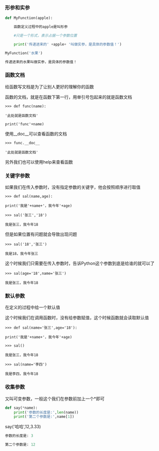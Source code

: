 ### 形参和实参
```py
def MyFunction(apple):

    函数定义过程中的apple是叫形参

    #只是一个形式，表示占据一个参数位置

    print('传递进来的' +apple+ '叫做实参，是具体的参数值！')

MyFunction('水果')

传递进来的水果叫做实参，是具体的参数值！

```
### 函数文档

给函数写文档是为了让别人更好的理解你的函数

函数的文档，就是在函数下第一行，用单引号包起来的就是函数文档

`>>> def func(name):`

`'此处就是函数文档'`

`print('func'+name)`

使用\_\_doc\_\_可以查看函数的文档

`>>> func.__doc__`

`'此处就是函数文档'`

另外我们也可以使用help来查看函数

### 关键字参数

如果我们在传入参数时，没有指定参数的关键字，他会按照顺序进行取值

`>>> def sal(name,age):`

`print('我是'+name+'，我今年'+age)`

`>>> sal('张三','18')`

`我是张三，我今年18`

但是如果位置有问题就会导致出现问题

`>>> sal('18','张三')`

`我是18，我今年张三`

这个时候我们只需要在传入参数时，告诉Python这个参数到底是给谁的就可以了

`>>> sal(age='18',name='张三')`

`我是张三，我今年18`

### 默认参数

在定义的过程中给一个默认值

这个时候我们在调用函数时，没有给参数赋值，这个时候函数就会读取默认值

`>>> def sal(name='张三',age='18'):`

`print('我是'+name+'，我今年'+age)`

`>>> sal()`

`我是张三，我今年18`

`>>> sal(name='李四')`

`我是李四，我今年18`

### 收集参数

又叫可变参数，一般这个我们在参数前加上一个\*即可

```py
def say(*name):
    print('参数的长度是:',len(name))
    print('第二个参数是:',name[1])
```
say('哈哈',12,3.33)
```py
参数的长度是: 3

第二个参数是: 12
```


